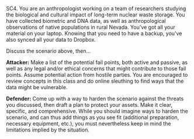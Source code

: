 SC4. You are an anthropologist working on a team of researchers studying the biological and cultural impact of long-term nuclear waste storage. You have collected biometric and DNA data, as well as anthropological observations of native populations in rural Nevada. You've got all your material on your laptop. Knowing that you need to have a backup, you've also synced all your data to Dropbox.

Discuss the scenario above, then...

**Attacker:** Make a list of the potential fail points, both active and passive, as well as any legal and/or ethical concerns that might contribute to those fail points. Assume potential action from hostile parties. You are encouraged to review concepts in this class and do online sleuthing to find ways that the data might be vulnerable.

**Defender:** Come up with a way to harden the scenario against the threats you discussed, then draft a plan to protect your assets. Make it clear, specific, and comprehensive. While you should imagine ways to harden the scenario, and can thus add things as you see fit (additional preparation, necessary equipment, etc.), you must nevertheless keep in mind the limitations implied by the situation.
